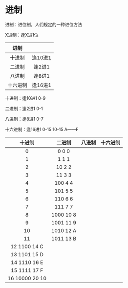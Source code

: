 # 进制

进制：进位制，人们规定的一种进位方法

X进制：逢X进1位

|    进制  |      |
| :-: | :-: |
|   十进制   | 逢10进1     |
|   二进制   |    逢2进1  |
|   八进制   |     逢8进1 |
|   十六进制   |    逢16进1  |

十进制：逢10进1 0-9

二进制：逢2进1 0-1

八进制：逢8进1 0-7

十六进制：逢16进1 0-15   10-15   A——F

|十进制|二进制|	八进制|	十六进制|
| :-: | :-: | :-: | :-: |
|0|	0	0	0
|1|	1	1	1
|2|	10	2	2
|3|	11	3	3
|4|	100	4	4
|5|	101	5	5
|6|	110	6	6
|7|	111	7	7
|8|	1000	10	8
|9|	1001	11	9
|10|	1010	12	A
|11|	1011	13	B
|12	1100	14	C
|13	1101	15	D
|14	1110	16	E
|15	1111	17	F
|16	10000	20	10



